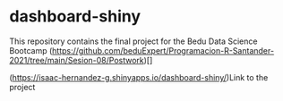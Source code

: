 # dashboard-shiny

This repository contains the final project for the Bedu Data Science Bootcamp
(https://github.com/beduExpert/Programacion-R-Santander-2021/tree/main/Sesion-08/Postwork)[]

(https://isaac-hernandez-g.shinyapps.io/dashboard-shiny/)Link to the project
